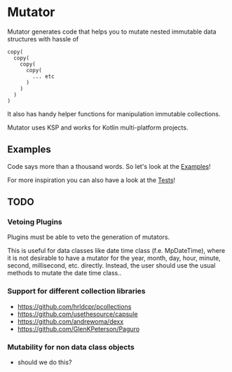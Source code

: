# Mutator

Mutator generates code that helps you to mutate nested immutable data structures with hassle of

```
copy(
  copy(
    copy(
      copy(
        ... etc
      )
    )
  )
)
```

It also has handy helper functions for manipulation immutable collections.

Mutator uses KSP and works for Kotlin multi-platform projects.

## Examples

Code says more than a thousand words. So let's look at the [Examples](core/docs/mutator::docs/index.md)!

For more inspiration you can also have a look at the [Tests](core/src/jvmTest/kotlin)!

## TODO

### Vetoing Plugins

Plugins must be able to veto the generation of mutators.

This is useful for data classes like date time class (f.e. MpDateTime), where
it is not desirable to have a mutator for the year, month, day, hour, minute, second, millisecond, etc. directly.
Instead, the user should use the usual methods to mutate the date time class..

### Support for different collection libraries

- https://github.com/hrldcpr/pcollections
- https://github.com/usethesource/capsule
- https://github.com/andrewoma/dexx
- https://github.com/GlenKPeterson/Paguro

### Mutability for non data class objects

- should we do this?

